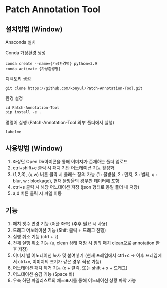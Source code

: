 # Patch Annotation Tool


## 설치방법 (Window)


Anaconda 설치

Conda 가상환경 생성
```
conda create --name={가상환경명} python=3.9
conda activate {가상환경명}
```

디렉토리 생성
```
git clone https://github.com/konyul/Patch-Annotation-Tool.git
```


환경 설정
```
cd Patch-Annotation-Tool
pip install -e .
```

명령어 실행 (Patch-Annotation-Tool 외부 폴더에서 실행)
```
labelme
```

## 사용방법 (Window)

1. 좌상단 Open Dir아이콘을 통해 이미지가 존재하는 폴더 업로드
2. ctrl+shift+c 클릭 시 패치 기반 어노테이션 기능 활성화
3. (1,2,3), (q,w) 버튼 클릭 시 클래스 정의 가능 (1 : 물방울, 2 : 먼지, 3 : 벌레, q : blur, w : blockage), 현재 물방울의 경우만 데이터에 포함
4. ctrl+s 클릭 시 해당 어노테이션 저장 (json 형태로 동일 폴더 내 저장)
5. a,d 버튼 클릭 시 파일 이동

## 기능
1. 패치 갯수 변경 기능 (어플 좌측) (추후 필요 시 사용)
2. 드래그 어노테이션 기능 (Shift 클릭 + 드래그 진행)
3. 실행 취소 기능 (ctrl + z)
4. 전체 실행 취소 기능 (u, clean 상태 저장 시 임의 패치 clean으로 annotation 한 후 저장)
6. 이미지 별 어노테이션 복사 및 붙여넣기 (현재 프레임에서 ctrl+c -> 이후 프레임에서 ctrl+v, 이미지의 크기가 같은 경우 적용 가능)
7. 어노테이션 패치 제거 기능 (x + 클릭, 또는 shift + x + 드래그)
8. 어노테이션 숨김 기능 (Space 바)
9. 우측 하단 파일리스트의 체크표시를 통해 어노테이션 상황 파악 가능
